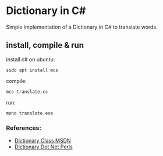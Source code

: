# Dictionary in C#

Simple implementation of a Dictionary in C# to translate words.

## install, compile & run

install c# on ubuntu:

`sudo apt install mcs`
  
compile:

`mcs translate.cs`


run:

`mono translate.exe`



### References:

* [Dictionary Class MSDN](https://docs.microsoft.com/en-us/dotnet/api/system.collections.generic.dictionary-2?view=net-6.0)
* [Dictionary Dot Net Perls](https://www.dotnetperls.com/dictionary)
